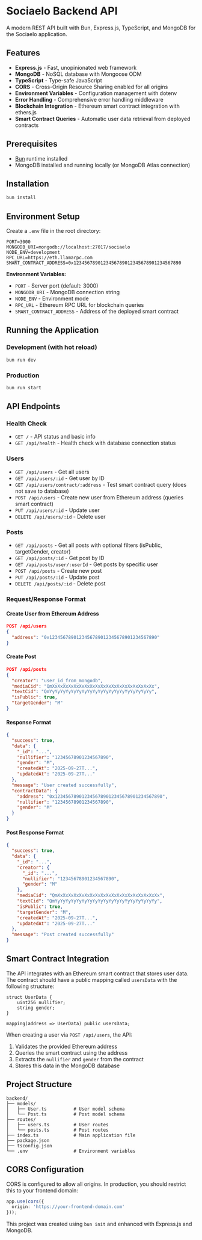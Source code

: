 # Sociaelo Backend API

A modern REST API built with Bun, Express.js, TypeScript, and MongoDB for the Sociaelo application.

## Features

- **Express.js** - Fast, unopinionated web framework
- **MongoDB** - NoSQL database with Mongoose ODM
- **TypeScript** - Type-safe JavaScript
- **CORS** - Cross-Origin Resource Sharing enabled for all origins
- **Environment Variables** - Configuration management with dotenv
- **Error Handling** - Comprehensive error handling middleware
- **Blockchain Integration** - Ethereum smart contract integration with ethers.js
- **Smart Contract Queries** - Automatic user data retrieval from deployed contracts

## Prerequisites

- [Bun](https://bun.sh) runtime installed
- MongoDB installed and running locally (or MongoDB Atlas connection)

## Installation

```bash
bun install
```

## Environment Setup

Create a `.env` file in the root directory:

```env
PORT=3000
MONGODB_URI=mongodb://localhost:27017/sociaelo
NODE_ENV=development
RPC_URL=https://eth.llamarpc.com
SMART_CONTRACT_ADDRESS=0x1234567890123456789012345678901234567890
```

**Environment Variables:**
- `PORT` - Server port (default: 3000)
- `MONGODB_URI` - MongoDB connection string
- `NODE_ENV` - Environment mode
- `RPC_URL` - Ethereum RPC URL for blockchain queries
- `SMART_CONTRACT_ADDRESS` - Address of the deployed smart contract

## Running the Application

### Development (with hot reload)
```bash
bun run dev
```

### Production
```bash
bun run start
```

## API Endpoints

### Health Check
- `GET /` - API status and basic info
- `GET /api/health` - Health check with database connection status

### Users
- `GET /api/users` - Get all users
- `GET /api/users/:id` - Get user by ID
- `GET /api/users/contract/:address` - Test smart contract query (does not save to database)
- `POST /api/users` - Create new user from Ethereum address (queries smart contract)
- `PUT /api/users/:id` - Update user
- `DELETE /api/users/:id` - Delete user

### Posts
- `GET /api/posts` - Get all posts with optional filters (isPublic, targetGender, creator)
- `GET /api/posts/:id` - Get post by ID
- `GET /api/posts/user/:userId` - Get posts by specific user
- `POST /api/posts` - Create new post
- `PUT /api/posts/:id` - Update post
- `DELETE /api/posts/:id` - Delete post

### Request/Response Format

#### Create User from Ethereum Address
```json
POST /api/users
{
  "address": "0x1234567890123456789012345678901234567890"
}
```

#### Create Post
```json
POST /api/posts
{
  "creator": "user_id_from_mongodb",
  "mediaCid": "QmXxXxXxXxXxXxXxXxXxXxXxXxXxXxXxXxXxXxXx",
  "textCid": "QmYyYyYyYyYyYyYyYyYyYyYyYyYyYyYyYyYyYyYy",
  "isPublic": true,
  "targetGender": "M"
}
```

#### Response Format
```json
{
  "success": true,
  "data": {
    "_id": "...",
    "nullifier": "12345678901234567890",
    "gender": "M",
    "createdAt": "2025-09-27T...",
    "updatedAt": "2025-09-27T..."
  },
  "message": "User created successfully",
  "contractData": {
    "address": "0x1234567890123456789012345678901234567890",
    "nullifier": "12345678901234567890",
    "gender": "M"
  }
}
```

#### Post Response Format
```json
{
  "success": true,
  "data": {
    "_id": "...",
    "creator": {
      "_id": "...",
      "nullifier": "12345678901234567890",
      "gender": "M"
    },
    "mediaCid": "QmXxXxXxXxXxXxXxXxXxXxXxXxXxXxXxXxXxXxXx",
    "textCid": "QmYyYyYyYyYyYyYyYyYyYyYyYyYyYyYyYyYyYyYy",
    "isPublic": true,
    "targetGender": "M",
    "createdAt": "2025-09-27T...",
    "updatedAt": "2025-09-27T..."
  },
  "message": "Post created successfully"
}
```

## Smart Contract Integration

The API integrates with an Ethereum smart contract that stores user data. The contract should have a public mapping called `usersData` with the following structure:

```solidity
struct UserData {
    uint256 nullifier;
    string gender;
}

mapping(address => UserData) public usersData;
```

When creating a user via `POST /api/users`, the API:
1. Validates the provided Ethereum address
2. Queries the smart contract using the address
3. Extracts the `nullifier` and `gender` from the contract
4. Stores this data in the MongoDB database

## Project Structure

```
backend/
├── models/
│   ├── User.ts          # User model schema
│   └── Post.ts          # Post model schema
├── routes/
│   ├── users.ts         # User routes
│   └── posts.ts         # Post routes
├── index.ts             # Main application file
├── package.json
├── tsconfig.json
└── .env                 # Environment variables
```

## CORS Configuration

CORS is configured to allow all origins. In production, you should restrict this to your frontend domain:

```typescript
app.use(cors({
  origin: 'https://your-frontend-domain.com'
}));
```

This project was created using `bun init` and enhanced with Express.js and MongoDB.
